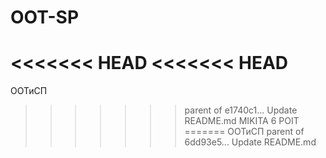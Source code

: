 # OOT-SP
<<<<<<< HEAD
<<<<<<< HEAD
=======
ООТиСП
>>>>>>> parent of e1740c1... Update README.md
MIKITA 6 POIT
=======
ООТиСП
>>>>>>> parent of 6dd93e5... Update README.md

